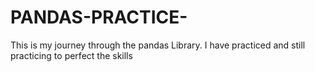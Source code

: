 # PANDAS-PRACTICE-
This is my journey through the pandas Library. I have practiced and still practicing to perfect the skills 
